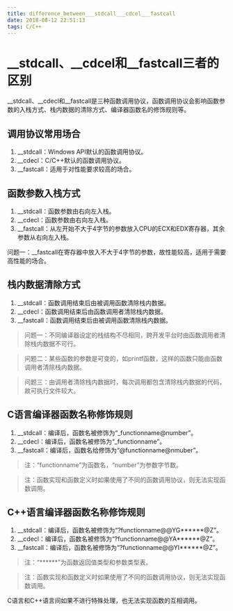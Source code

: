 ```yaml
---
title: difference_between___stdcall___cdcel___fastcall
date: 2018-08-12 22:51:13
tags: C/C++
---
```

# __stdcall、__cdcel和__fastcall三者的区别

__stdcall、__cdecl和__fastcall是三种函数调用协议，函数调用协议会影响函数参数的入栈方式、栈内数据的清除方式、编译器函数名的修饰规则等。

## 调用协议常用场合
1. __stdcall：Windows API默认的函数调用协议。
2. __cdecl：C/C++默认的函数调用协议。
3. __fastcall：适用于对性能要求较高的场合。

## 函数参数入栈方式
1. __stdcall：函数参数由右向左入栈。
2. __cdecl：函数参数由右向左入栈。
3. __fastcall：从左开始不大于4字节的参数放入CPU的ECX和EDX寄存器，其余参数从右向左入栈。

问题一：__fastcall在寄存器中放入不大于4字节的参数，故性能较高，适用于需要高性能的场合。

## 栈内数据清除方式
1. __stdcall：函数调用结束后由被调用函数清除栈内数据。
2. __cdecl：函数调用结束后由函数调用者清除栈内数据。
3. __fastcall：函数调用结束后由被调用函数清除栈内数据。
> 问题一：不同编译器设定的栈结构不尽相同，跨开发平台时由函数调用者清除栈内数据不可行。

> 问题二：某些函数的参数是可变的，如printf函数，这样的函数只能由函数调用者清除栈内数据。

> 问题三：由调用者清除栈内数据时，每次调用都包含清除栈内数据的代码，故可执行文件较大。

## C语言编译器函数名称修饰规则
1. __stdcall：编译后，函数名被修饰为“_functionname@number”。
2. __cdecl：编译后，函数名被修饰为“_functionname”。
3. __fastcall：编译后，函数名给修饰为“@functionname@nmuber”。

> 注：“functionname”为函数名，“number”为参数字节数。

> 注：函数实现和函数定义时如果使用了不同的函数调用协议，则无法实现函数调用。

## C++语言编译器函数名称修饰规则
1. __stdcall：编译后，函数名被修饰为“?functionname@@YG******@Z”。
2. __cdecl：编译后，函数名被修饰为“?functionname@@YA******@Z”。
3. __fastcall：编译后，函数名被修饰为“?functionname@@YI******@Z”。

> 注：“******”为函数返回值类型和参数类型表。

> 注：函数实现和函数定义时如果使用了不同的函数调用协议，则无法实现函数调用。

C语言和C++语言间如果不进行特殊处理，也无法实现函数的互相调用。
